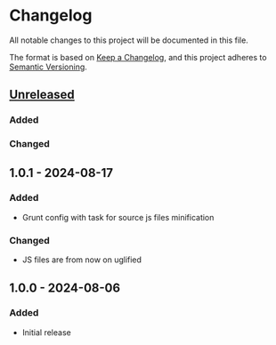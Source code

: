 # Changelog

All notable changes to this project will be documented in this file.

The format is based on [Keep a Changelog](https://keepachangelog.com/en/1.1.0/),
and this project adheres to [Semantic Versioning](https://semver.org/spec/v2.0.0.html).

## [Unreleased]
### Added
### Changed

## 1.0.1 - 2024-08-17
### Added
- Grunt config with task for source js files minification
### Changed
- JS files are from now on uglified

## 1.0.0 - 2024-08-06
### Added
- Initial release

[unreleased]: https://github.com/collabpl/magento2-module-checkout-billing-at-shipping/compare/1.0.1...HEAD
[1.0.1]: https://github.com/collabpl/magento2-module-checkout-billing-at-shipping/compare/1.0.0...1.0.1
[1.0.0]: https://github.com/collabpl/magento2-module-checkout-billing-at-shipping/releases/tag/1.0.0
